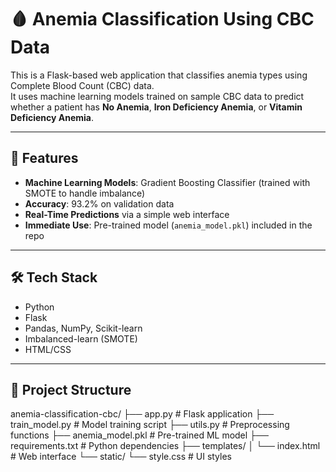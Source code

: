 # 🩸 Anemia Classification Using CBC Data

This is a Flask-based web application that classifies anemia types using Complete Blood Count (CBC) data.  
It uses machine learning models trained on sample CBC data to predict whether a patient has **No Anemia**, **Iron Deficiency Anemia**, or **Vitamin Deficiency Anemia**.

---

## 🚀 Features
- **Machine Learning Models**: Gradient Boosting Classifier (trained with SMOTE to handle imbalance)
- **Accuracy**: 93.2% on validation data
- **Real-Time Predictions** via a simple web interface
- **Immediate Use**: Pre-trained model (`anemia_model.pkl`) included in the repo

---

## 🛠 Tech Stack
- Python
- Flask
- Pandas, NumPy, Scikit-learn
- Imbalanced-learn (SMOTE)
- HTML/CSS

---

## 📂 Project Structure
anemia-classification-cbc/
├── app.py # Flask application
├── train_model.py # Model training script
├── utils.py # Preprocessing functions
├── anemia_model.pkl # Pre-trained ML model
├── requirements.txt # Python dependencies
├── templates/
│ └── index.html # Web interface
└── static/
└── style.css # UI styles
